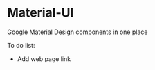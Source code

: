 Material-UI
===========

Google Material Design components in one place

To do list:
- Add web page link
